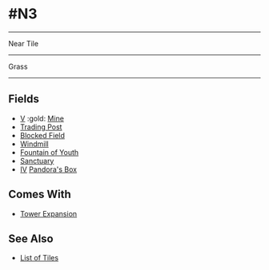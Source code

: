 # #N3

___
Near Tile
___
Grass
___


## Fields

- [Ⅴ](../difficulties.md) :gold: [Mine](../fields/mine.md)
- [Trading Post](../trading.md)
- [Blocked Field](../keywords/blocked_field.md)
- [Windmill](../fields/windmill.md)
- [Fountain of Youth](../fields/fountain_of_youth.md)
- [Sanctuary](../fields/sanctuary.md)
- [Ⅳ](../difficulties.md) [Pandora's Box](../fields/pandoras_box.md)


## Comes With

- [Tower Expansion](../content/tower_expansion.md)


## See Also

- [List of Tiles](index.md)
